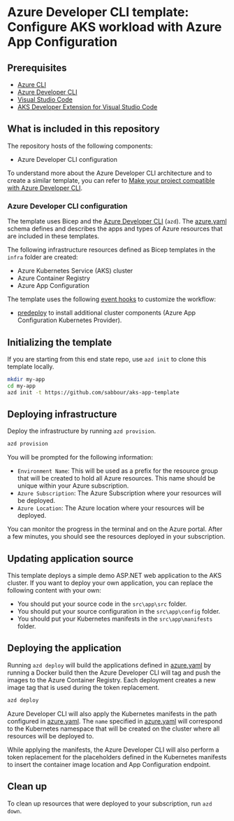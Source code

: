 # Azure Developer CLI template: Configure AKS workload with Azure App Configuration

## Prerequisites

- [Azure CLI](https://learn.microsoft.com/cli/azure/install-azure-cli)
- [Azure Developer CLI](https://learn.microsoft.com/azure/developer/azure-developer-cli/install-azd)
- [Visual Studio Code](https://code.visualstudio.com/download)
- [AKS Developer Extension for Visual Studio Code](https://marketplace.visualstudio.com/items?itemName=ms-kubernetes-tools.aks-devx-tools)

## What is included in this repository

The repository hosts of the following components:

- Azure Developer CLI configuration

To understand more about the Azure Developer CLI architecture and to create a similar template, you can refer to [Make your project compatible with Azure Developer CLI](https://learn.microsoft.com/en-us/azure/developer/azure-developer-cli/make-azd-compatible?pivots=azd-create).

### Azure Developer CLI configuration

The template uses Bicep and the [Azure Developer CLI](https://learn.microsoft.com/azure/developer/azure-developer-cli/overview) (`azd`). The [azure.yaml](./azure.yaml) schema defines and describes the apps and types of Azure resources that are included in these templates.

The following infrastructure resources defined as Bicep templates in the `infra` folder are created:

- Azure Kubernetes Service (AKS) cluster
- Azure Container Registry
- Azure App Configuration

The template uses the following [event hooks](https://learn.microsoft.com/azure/developer/azure-developer-cli/azd-extensibility) to customize the workflow:

- [predeploy](./infra/azd-hooks/predeploy.sh) to install additional cluster components (Azure App Configuration Kubernetes Provider).

## Initializing the template

If you are starting from this end state repo, use `azd init` to clone this template locally.

```sh
mkdir my-app
cd my-app
azd init -t https://github.com/sabbour/aks-app-template
```

## Deploying infrastructure

Deploy the infrastructure by running `azd provision`.

```sh
azd provision
```

You will be prompted for the following information:

- `Environment Name`: This will be used as a prefix for the resource group that will be created to hold all Azure resources. This name should be unique within your Azure subscription.
- `Azure Subscription`: The Azure Subscription where your resources will be deployed.
- `Azure Location`: The Azure location where your resources will be deployed.

You can monitor the progress in the terminal and on the Azure portal. After a few minutes, you should see the resources deployed in your subscription.


## Updating application source 

This template deploys a simple demo ASP.NET web application to the AKS cluster. If you want to deploy your own application, you can replace the following content with your own:

- You should put your source code in the `src\app\src` folder.
- You should put your source configuration in the `src\app\config` folder.
- You should put your Kubernetes manifests in the `src\app\manifests` folder.

## Deploying the application

Running `azd deploy` will build the applications defined in [azure.yaml](./azure.yaml) by running a Docker build then the Azure Developer CLI will tag and push the images to the Azure Container Registry. Each deployment creates a new image tag that is used during the token replacement.

```sh
azd deploy
```

Azure Developer CLI will also apply the Kubernetes manifests in the path configured in [azure.yaml](./azure.yaml). The `name` specified in [azure.yaml](./azure.yaml) will correspond to the Kubernetes namespace that will be created on the cluster where all resources will be deployed to.

While applying the manifests, the Azure Developer CLI will also perform a token replacement for the placeholders defined in the Kubernetes manifests to insert the container image location and App Configuration endpoint.

## Clean up

To clean up resources that were deployed to your subscription, run `azd down`.
